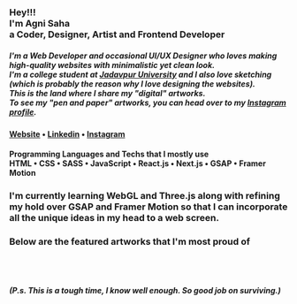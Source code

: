 <h3>
    Hey!!!<br>I'm Agni Saha<br>a Coder, Designer, Artist and Frontend Developer
</h3>
<h5>
    I'm a Web Developer and occasional UI/UX Designer who loves making high-quality websites with minimalistic yet clean look.
    <br />
    I'm a college student at <a href="http://www.jaduniv.edu.in/">Jadavpur University</a> and I also love sketching
    (which is probably the reason why I love designing the websites). 
    <br />
    This is the land where I share my "digital" artworks.
    <br />
    To see my "pen and paper" artworks, you can head over to my 
    <a href="https://www.instagram.com/joe.the.average/">Instagram profile</a>.
</h5>

<h4> 
    <a href="https://agni-pfolio.vercel.app/">Website</a> • 
    <a href="https://www.linkedin.com/in/agnisaha337599/">Linkedin</a> • 
    <a href="https://www.instagram.com/joe.the.average/">Instagram</a>
</h4>
<h4>
    Programming Languages and Techs that I mostly use <br/>
    HTML • CSS • SASS • JavaScript • React.js • Next.js • GSAP • Framer Motion
</h4>
<h3>
    I'm currently learning WebGL and Three.js along with refining my hold over GSAP and Framer Motion
    so that I can incorporate all the unique ideas in my head to a web screen.
</h3>
    
<h3>Below are the featured artworks that I'm most proud of</h3>
<br /><br />
<h5> (P.s. This is a tough time, I know well enough. So good job on surviving.) </h5>
